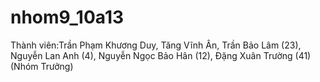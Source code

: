 # nhom9_10a13
Thành viên:Trần Phạm Khương Duy, Tăng Vĩnh Ân, Trần Bảo Lâm (23), Nguyễn Lan Anh (4), Nguyễn Ngọc Bảo Hân (12), Đặng Xuân Trường (41) (Nhóm Trưởng)
